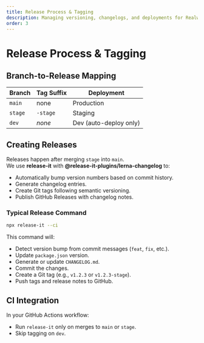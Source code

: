 ```yaml
---
title: Release Process & Tagging
description: Managing versioning, changelogs, and deployments for Realworld.
order: 3
---
```


# Release Process & Tagging

## Branch-to-Release Mapping

| Branch  | Tag Suffix | Deployment             |
|---------|------------|------------------------|
| `main`  | none       | Production             |
| `stage` | `-stage`   | Staging                |
| `dev`   | *none*     | Dev (auto-deploy only) |

## Creating Releases

Releases happen after merging `stage` into `main`.  
We use **release-it** with **@release-it-plugins/lerna-changelog** to:

- Automatically bump version numbers based on commit history.
- Generate changelog entries.
- Create Git tags following semantic versioning.
- Publish GitHub Releases with changelog notes.

### Typical Release Command

```bash
npx release-it --ci
```

This command will:

- Detect version bump from commit messages (`feat`, `fix`, etc.).
- Update `package.json` version.
- Generate or update `CHANGELOG.md`.
- Commit the changes.
- Create a Git tag (e.g., `v1.2.3` or `v1.2.3-stage`).
- Push tags and release notes to GitHub.

## CI Integration

In your GitHub Actions workflow:

- Run `release-it` only on merges to `main` or `stage`.
- Skip tagging on `dev`.
